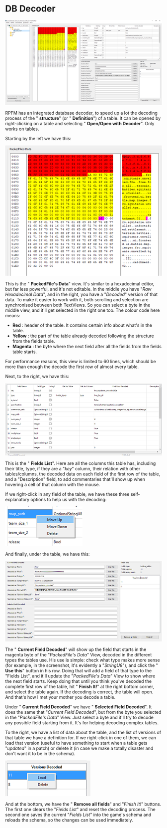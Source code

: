 # DB Decoder

![This how Rusted PackFile Manager looks on a sunny day on the beach.](./../images/image23.png)

RPFM has an integrated database decoder, to speed up a lot the decoding process of the " **structure**" (or " **Definition**") of a table. It can be opened by right-clicking on a table and selecting " **Open/Open with Decoder**". Only works on tables.

Starting by the left we have this:

![This how Rusted PackFile Manager looks on a sunny day on the beach.](./../images/image24.png)

This is the " **PackedFile's Data**" view. It's similar to a hexadecimal editor, but far less powerful, and it's not editable. In the middle you have "_Raw Hexadecimal Data_", and in the right, you have a "_Decoded_" version of that data. To make it easier to work with it, both scrolling and selection are synchronised between both TextViews. So you can select a byte in the middle view, and it'll get selected in the right one too. The colour code here means:

- **Red** : header of the table. It contains certain info about what's in the table.
- **Yellow** : the part of the table already decoded following the structure from the fields table.
- **Magenta** : the byte where the next field after all the fields from the fields table starts.

For performance reasons, this view is limited to 60 lines, which should be more than enough the decode the first row of almost every table.

Next, to the right, we have this:

![This how Rusted PackFile Manager looks on a sunny day on the beach.](./../images/image25.png)

This is the " **Fields List**". Here are all the columns this table has, including their title, type, if they are a "_key_" column, their relation with other tables/columns, the decoded data on each field of the first row of the table, and a "Description" field, to add commentaries that'll show up when hovering a cell of that column with the mouse.

If we right-click in any field of the table, we have these three self-explanatory options to help us with the decoding:

![This how Rusted PackFile Manager looks on a sunny day on the beach.](./../images/image26.png)

And finally, under the table, we have this:

![This how Rusted PackFile Manager looks on a sunny day on the beach.](./../images/image27.png)

The " **Current Field Decoded**" will show up the field that starts in the magenta byte of the "_PackedFile's Data_" View, decoded in the different types the tables use. His use is simple: check what type makes more sense (for example, in the screenshot, it's evidently a "_StringU8_"), and click the " **Use this**" button in his row. Doing that will add a field of that type to the "Fields List", and it'll update the "_PackedFile's Data_" View to show where the next field starts. Keep doing that until you think you've decoded the complete first row of the table, hit " **Finish It!**" at the right bottom corner, and select the table again. If the decoding is correct, the table will open. And that's how I met your mother you decode a table.

Under " **Current Field Decoded**" we have " **Selected Field Decoded**". It does the same that "_Current Field Decoded_", but from the byte you selected in the "_PackedFile's Data_" View. Just select a byte and it'll try to decode any possible field starting from it. It's for helping decoding complex tables.

To the right, we have a list of data about the table, and the list of versions of that table we have a definition for. If we right-click in one of them, we can load that version (useful to have something to start when a table gets "_updated_" in a patch) or delete it (in case we make a totally disaster and don't want it to be in the schema).

![This how Rusted PackFile Manager looks on a sunny day on the beach.](./../images/image28.png)

And at the bottom, we have the " **Remove all fields**" and "_Finish It!_" buttons. The first one clears the "_Fields List_" and reset the decoding process. The second one saves the current "_Fields List_" into the game's schema and reloads the schema, so the changes can be used immediately.
